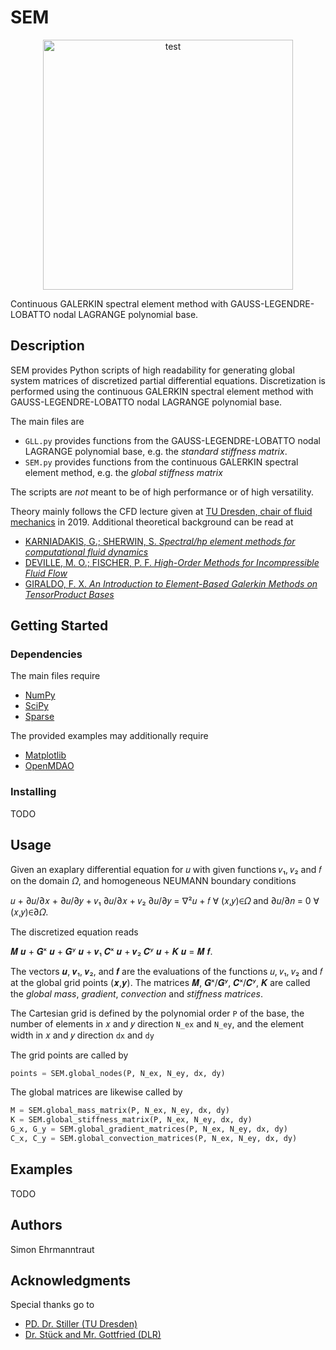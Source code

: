 # SEM

<p align="center">
    <img src="https://raw.githubusercontent.com/SEhrm/SEM/master/Examples/NavierStokes_SciPy.png" width="400" height="400" alt="test"/>
</p>
Continuous GALERKIN spectral element method with GAUSS-LEGENDRE-LOBATTO nodal LAGRANGE polynomial base.

## Description

SEM provides Python scripts of high readability for generating global system matrices of discretized partial differential equations.
Discretization is performed using the continuous GALERKIN spectral element method with GAUSS-LEGENDRE-LOBATTO nodal LAGRANGE polynomial base.

The  main files are
* `GLL.py` provides functions from the GAUSS-LEGENDRE-LOBATTO nodal LAGRANGE polynomial base, e.g. the _standard stiffness matrix_.
* `SEM.py` provides functions from the continuous GALERKIN spectral element method, e.g. the _global stiffness matrix_

The scripts are _not_ meant to be of high performance or of high versatility.

Theory mainly follows the CFD lecture given at [TU Dresden, chair of fluid mechanics](https://tu-dresden.de/ing/maschinenwesen/ism/psm) in 2019.
Additional theoretical background can be read at
* [ KARNIADAKIS, G.; SHERWIN, S. _Spectral/hp element methods for computational
fluid dynamics_](https://doi.org/https://doi.org/10.1093/acprof:oso/9780198528692.001.0001)
* [DEVILLE, M. O.; FISCHER, P. F. _High-Order Methods for Incompressible Fluid Flow_](https://doi.org/https://doi.org/10.1017/CBO9780511546792)
* [GIRALDO, F. X. _An Introduction to Element-Based Galerkin Methods on TensorProduct Bases_](https://doi.org/https://doi.org/10.1007/978-3-030-55069-1)


## Getting Started

### Dependencies
The main files require
* [NumPy](https://www.numpy.org)
* [SciPy](https://scipy.org/)
* [Sparse](https://github.com/pydata/sparse)

The provided examples may additionally require
* [Matplotlib](https://matplotlib.org/)
* [OpenMDAO](https://openmdao.org/)

### Installing

TODO

## Usage

Given an exaplary differential equation for 𝑢 with given functions 𝑣₁, 𝑣₂ and 𝑓 on the domain 𝛺, and homogeneous NEUMANN boundary conditions

𝑢 + ∂𝑢/∂𝑥 + ∂𝑢/∂𝑦 + 𝑣₁ ∂𝑢/∂𝑥 + 𝑣₂ ∂𝑢/∂𝑦 = ∇²𝑢 + 𝑓 ∀ (𝑥,𝑦)∈𝛺 and ∂𝑢/∂𝑛 = 0 ∀ (𝑥,𝑦)∈∂𝛺.

The discretized equation reads

𝑴 𝒖 + 𝑮ˣ 𝒖 + 𝑮ʸ 𝒖 + 𝒗₁ 𝑪ˣ 𝒖 + 𝒗₂ 𝑪ʸ 𝒖 + 𝑲 𝒖 = 𝑴 𝒇.

The vectors 𝒖, 𝒗₁, 𝒗₂, and 𝒇 are the evaluations of the functions 𝑢, 𝑣₁, 𝑣₂ and 𝑓 at the global grid points (𝒙,𝒚).
The matrices 𝑴, 𝑮ˣ/𝑮ʸ, 𝑪ˣ/𝑪ʸ, 𝑲 are called the _global mass_, _gradient_, _convection_ and _stiffness matrices_.

The Cartesian grid is defined by the polynomial order `P` of the base,
the number of elements in 𝑥 and 𝑦 direction `N_ex` and `N_ey`, 
and the element width in 𝑥 and 𝑦 direction `dx` and `dy`

The grid points are called by
```python
points = SEM.global_nodes(P, N_ex, N_ey, dx, dy)
```

The global matrices are likewise called by
```python
M = SEM.global_mass_matrix(P, N_ex, N_ey, dx, dy)
K = SEM.global_stiffness_matrix(P, N_ex, N_ey, dx, dy)
G_x, G_y = SEM.global_gradient_matrices(P, N_ex, N_ey, dx, dy)
C_x, C_y = SEM.global_convection_matrices(P, N_ex, N_ey, dx, dy)
```

## Examples

TODO

## Authors

Simon Ehrmanntraut

## Acknowledgments

Special thanks go to

* [PD. Dr. Stiller (TU Dresden)](https://tu-dresden.de/ing/maschinenwesen/ism/psm/die-professur/beschaeftigte/pd-dr-ing-habil-joerg-stiller)
* [Dr. Stück and Mr. Gottfried (DLR)](https://www.dlr.de/sp/en/desktopdefault.aspx/tabid-12176/21361_read-53975/)